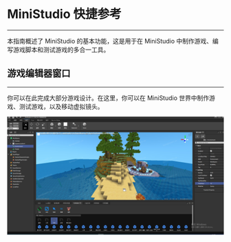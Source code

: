 <!-- # UI

# [制作得分条](/Tutorials/UI/anniu.md)

# [按钮](/Tutorials/UI/anniu.md)

# [SurfaceUI](/Tutorials/UI/surfaceui.md) -->

# MiniStudio 快捷参考
-----------------------------------------------------------------------------------------

本指南概述了 MiniStudio 的基本功能，这是用于在 MiniStudio 中制作游戏、编写游戏脚本和测试游戏的多合一工具。

## 游戏编辑器窗口
-----------------------------------------------------------------------------------------

你可以在此完成大部分游戏设计。在这里，你可以在 MiniStudio 世界中制作游戏、测试游戏，以及移动虚拟镜头。

<img src="Source/Images/home_game_manager.jpg" alt="gameManager">